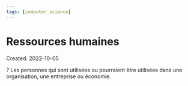 ```yaml
---
tags: [computer_science] 
---
```

# Ressources humaines
Created: 2022-10-05

?
Les personnes qui sont utilisées ou pourraient être utilisées dans une organisation, une entreprise ou économie.
<!--SR:!2024-04-10,160,190-->